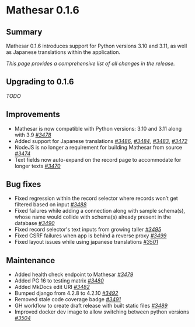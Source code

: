 # Mathesar 0.1.6

## Summary

Mathesar 0.1.6 introduces support for Python versions 3.10 and 3.11, as well as Japanese translations within the application.

_This page provides a comprehensive list of all changes in the release._

## Upgrading to 0.1.6

_TODO_

## Improvements

- Mathesar is now compatible with Python versions: 3.10 and 3.11 along with 3.9 _[#3478](https://github.com/mathesar-foundation/mathesar/pull/3478)_
- Added support for Japanese translations _[#3486](https://github.com/mathesar-foundation/mathesar/pull/3486)_, _[#3484](https://github.com/mathesar-foundation/mathesar/pull/3484)_, _[#3483](https://github.com/mathesar-foundation/mathesar/pull/3483)_, _[#3472](https://github.com/mathesar-foundation/mathesar/pull/3472)_
- NodeJS is no longer a requirement for building Mathesar from source _[#3474](https://github.com/mathesar-foundation/mathesar/pull/3474)_
- Text fields now auto-expand on the record page to accommodate for longer texts _[#3470](https://github.com/mathesar-foundation/mathesar/pull/3470)_

## Bug fixes

- Fixed regression within the record selector where records won’t get filtered based on input _[#3488](https://github.com/mathesar-foundation/mathesar/pull/3488)_
- Fixed failures while adding a connection along with sample schema(s), whose name would collide with schema(s) already present in the database _[#3490](https://github.com/mathesar-foundation/mathesar/pull/3490)_
- Fixed record selector's text inputs from growing taller _[#3495](https://github.com/mathesar-foundation/mathesar/pull/3495)_
- Fixed CSRF failures when app is behind a reverse proxy _[#3499](https://github.com/mathesar-foundation/mathesar/pull/3499)_
- Fixed layout issues while using japanese translations _[#3501](https://github.com/mathesar-foundation/mathesar/pull/3501)_

## Maintenance

- Added health check endpoint to Mathesar _[#3479](https://github.com/mathesar-foundation/mathesar/pull/3479)_
- Added PG 16 to testing matrix _[#3480](https://github.com/mathesar-foundation/mathesar/pull/3480)_
- Added MkDocs edit URI _[#3482](https://github.com/mathesar-foundation/mathesar/pull/3482)_
- Bumped django from 4.2.8 to 4.2.10 _[#3492](https://github.com/mathesar-foundation/mathesar/pull/3492)_
- Removed stale code coverage badge _[#3491](https://github.com/mathesar-foundation/mathesar/pull/3491)_
- GH workflow to create draft release with built static files _[#3489](https://github.com/mathesar-foundation/mathesar/pull/3489)_ 
- Improved docker dev image to allow switching between python versions _[#3504](https://github.com/mathesar-foundation/mathesar/pull/3504)_
